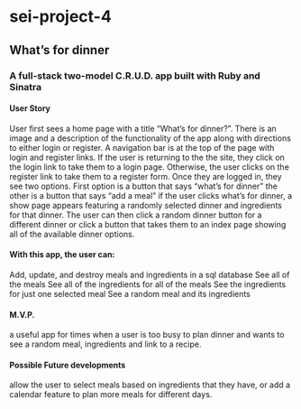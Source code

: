 # sei-project-4

## What’s for dinner

### A full-stack two-model C.R.U.D. app built with Ruby and Sinatra

#### User Story
User first sees a home page with a title “What’s for dinner?”.  There is an image and a description of the functionality of the app along with directions to either login or register.  A navigation bar is at the top of the page with login and register links.  If the user is returning to the the site, they click on the login link to take them to a login page. Otherwise, the user clicks on the register link to take them to a register form.  Once they are logged in, they see two options. First option is a button that says “what’s for dinner”  the other is a button that says “add a meal”  if the user clicks what’s for dinner, a show page appears featuring  a randomly selected dinner and ingredients for that dinner.  The user can then click a random dinner button for a different dinner or click a button that takes them to an index page showing all of the available dinner options.  

#### With this app, the user can:
Add, update, and destroy meals and ingredients in a sql database
See all of the meals
See all of the ingredients for all of the meals
See the ingredients for just one selected meal
See a random meal and its ingredients

#### M.V.P. 
a useful app for times when a user is too busy to plan dinner and wants to see a random meal, ingredients and link to a recipe.

#### Possible Future developments
allow the user to select meals based on ingredients that they have, or add a calendar feature to plan more meals for different days.
